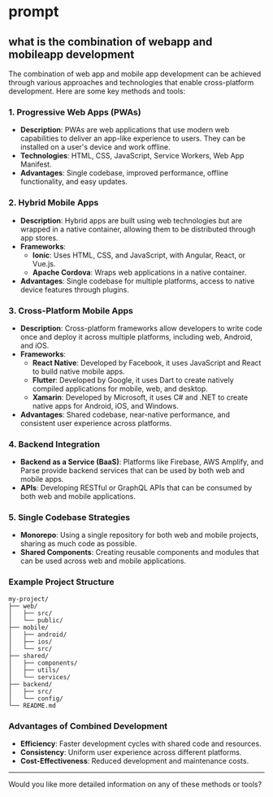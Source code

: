 # prompt
## what is the combination of webapp and mobileapp development

The combination of web app and mobile app development can be achieved through various approaches and technologies that enable cross-platform development. Here are some key methods and tools:

### 1. **Progressive Web Apps (PWAs)**
   - **Description**: PWAs are web applications that use modern web capabilities to deliver an app-like experience to users. They can be installed on a user's device and work offline.
   - **Technologies**: HTML, CSS, JavaScript, Service Workers, Web App Manifest.
   - **Advantages**: Single codebase, improved performance, offline functionality, and easy updates.

### 2. **Hybrid Mobile Apps**
   - **Description**: Hybrid apps are built using web technologies but are wrapped in a native container, allowing them to be distributed through app stores.
   - **Frameworks**:
     - **Ionic**: Uses HTML, CSS, and JavaScript, with Angular, React, or Vue.js.
     - **Apache Cordova**: Wraps web applications in a native container.
   - **Advantages**: Single codebase for multiple platforms, access to native device features through plugins.

### 3. **Cross-Platform Mobile Apps**
   - **Description**: Cross-platform frameworks allow developers to write code once and deploy it across multiple platforms, including web, Android, and iOS.
   - **Frameworks**:
     - **React Native**: Developed by Facebook, it uses JavaScript and React to build native mobile apps.
     - **Flutter**: Developed by Google, it uses Dart to create natively compiled applications for mobile, web, and desktop.
     - **Xamarin**: Developed by Microsoft, it uses C# and .NET to create native apps for Android, iOS, and Windows.
   - **Advantages**: Shared codebase, near-native performance, and consistent user experience across platforms.

### 4. **Backend Integration**
   - **Backend as a Service (BaaS)**: Platforms like Firebase, AWS Amplify, and Parse provide backend services that can be used by both web and mobile apps.
   - **APIs**: Developing RESTful or GraphQL APIs that can be consumed by both web and mobile applications.

### 5. **Single Codebase Strategies**
   - **Monorepo**: Using a single repository for both web and mobile projects, sharing as much code as possible.
   - **Shared Components**: Creating reusable components and modules that can be used across web and mobile applications.

### Example Project Structure
```plaintext
my-project/
├── web/
│   ├── src/
│   └── public/
├── mobile/
│   ├── android/
│   ├── ios/
│   └── src/
├── shared/
│   ├── components/
│   ├── utils/
│   └── services/
├── backend/
│   ├── src/
│   └── config/
└── README.md
```

### Advantages of Combined Development
- **Efficiency**: Faster development cycles with shared code and resources.
- **Consistency**: Uniform user experience across different platforms.
- **Cost-Effectiveness**: Reduced development and maintenance costs.

---

Would you like more detailed information on any of these methods or tools?
